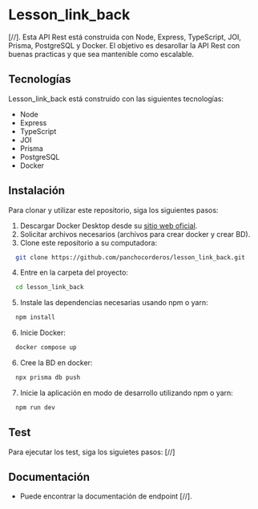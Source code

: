# Lesson_link_back
[//]. Esta API Rest está construida con Node, Express, TypeScript, JOI, Prisma, PostgreSQL y Docker. El objetivo es desarollar la API Rest con buenas practicas y que sea mantenible como escalable.

## Tecnologías
Lesson_link_back está construido con las siguientes tecnologías:

- Node
- Express
- TypeScript
- JOI
- Prisma
- PostgreSQL
- Docker

## Instalación
Para clonar y utilizar este repositorio, siga los siguientes pasos:

1. Descargar Docker Desktop desde su [sitio web oficial](https://www.docker.com/products/docker-desktop/).
2. Solicitar archivos necesarios (archivos para crear docker y crear BD).
3. Clone este repositorio a su computadora:
```bash
  git clone https://github.com/panchocorderos/lesson_link_back.git
```
4. Entre en la carpeta del proyecto:
```bash
  cd lesson_link_back
```
5. Instale las dependencias necesarias usando npm o yarn:
```bash
  npm install
```
6. Inicie Docker:
```bash
  docker compose up
```
6. Cree la BD en docker:
```bash
  npx prisma db push
```
7. Inicie la aplicación en modo de desarrollo utilizando npm o yarn:
```bash
  npm run dev
```

## Test
Para ejecutar los test, siga los siguietes pasos:
[//]

## Documentación

- Puede encontrar la documentación de endpoint [//].
